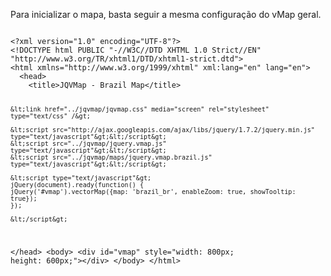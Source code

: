 
<p>Para inicializar o mapa, basta seguir a mesma configuração do vMap geral.</p>
<pre><code>
&lt;?xml version="1.0" encoding="UTF-8"?&gt;
&lt;!DOCTYPE html PUBLIC "-//W3C//DTD XHTML 1.0 Strict//EN" "http://www.w3.org/TR/xhtml1/DTD/xhtml1-strict.dtd"&gt;
&lt;html xmlns="http://www.w3.org/1999/xhtml" xml:lang="en" lang="en"&gt;
  &lt;head&gt;
    &lt;title&gt;JQVMap - Brazil Map&lt;/title&gt;

    &lt;link href="../jqvmap/jqvmap.css" media="screen" rel="stylesheet" type="text/css" /&gt;

    &lt;script src="http://ajax.googleapis.com/ajax/libs/jquery/1.7.2/jquery.min.js" type="text/javascript"&gt;&lt;/script&gt;
    &lt;script src="../jqvmap/jquery.vmap.js" type="text/javascript"&gt;&lt;/script&gt;
    &lt;script src="../jqvmap/maps/jquery.vmap.brazil.js" type="text/javascript"&gt;&lt;/script&gt;

    &lt;script type="text/javascript"&gt;
    jQuery(document).ready(function() {
	jQuery('#vmap').vectorMap({map: 'brazil_br', enableZoom: true, showTooltip: true});
	});

    &lt;/script&gt;
  &lt;/head&gt;
  &lt;body&gt;
    &lt;div id="vmap" style="width: 800px; height: 600px;"&gt;&lt;/div&gt;
  &lt;/body&gt;
&lt;/html&gt;
</code></pre>
